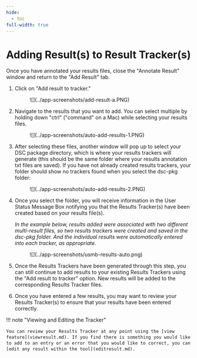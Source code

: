 ```yaml
---
hide:
  - toc
full-width: true
---
```


# Adding Result(s) to Result Tracker(s)

Once you have annotated your results files, close the "Annotate Result" window and return to the "Add Result" tab.

1. Click on "Add result to tracker."

    <figure markdown>
        ![](../app-screenshots/add-result-a.PNG)
        <figcaption></figcaption>
    </figure>
    
2. Navigate to the results that you want to add. You can select multiple by holding down "ctrl" ("command" on a Mac) while selecting your results files.

    <figure markdown>
        ![](../app-screenshots/auto-add-results-1.PNG)
        <figcaption></figcaption>
    </figure>

3. After selecting these files, another window will pop up to select your DSC package directory, which is where your results trackers will generate (this should be the same folder where your results annotation txt files are saved). If you have not already created results trackers, your folder should show no trackers found when you select the dsc-pkg folder:

    <figure markdown>
        ![](../app-screenshots/auto-add-results-2.PNG)
        <figcaption></figcaption>
    </figure>

4. Once you select the folder, you will receive information in the User Status Message Box notifying you that the Results Tracker(s) have been created based on your results file(s). 
    
    *In the example below, results added were associated with two different multi-result files, so two results trackers were created and saved in the dsc-pkg folder. And the individual results were automatically entered into each tracker, as appropriate.*

    <figure markdown>
        ![](../app-screenshots/usmb-results-auto.png)
        <figcaption></figcaption>
    </figure>

5. Once the Results Trackers have been generated through this step, you can still continue to add results to your existing Results Trackers using the "Add result to tracker" option. New results will be added to the corresponding Results Tracker files.
6. Once you have entered a few results, you may want to review your Results Tracker(s) to ensure that your results have been entered correctly.

!!! note "Viewing and Editing the Tracker"

    You can review your Results Tracker at any point using the [view feature](viewresult.md). If you find there is something you would like to add to an entry or an error that you would like to correct, you can [edit any result within the tool](editresult.md).

